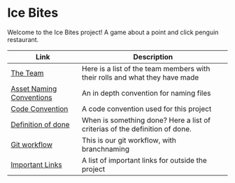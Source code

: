# Ice Bites
Welcome to the Ice Bites project! A game about a point and click penguin restaurant.

| Link | Description |
| ---------|----------|
| [The Team](https://github.com/Team-Swamp/IceBites/wiki/The-Team) | Here is a list of the team members with their rolls and what they have made |
| [Asset Naming Conventions](https://github.com/Team-Swamp/IceBites/wiki/Asset-Naming-Conventions) | An in depth convention for naming files |
| [Code Convention](https://github.com/Team-Swamp/IceBites/wiki/Code-convention) | A code convention used for this project |
| [Definition of done](https://github.com/Team-Swamp/IceBites/wiki/Definition-of-done) | When is something done? Here a list of criterias of the definition of done. |
| [Git workflow](https://github.com/Team-Swamp/IceBites/wiki/Git-workflow) | This is our git workflow, with branchnaming |
| [Important Links](https://github.com/Team-Swamp/IceBites/wiki/Important-links) | A list of important links for outside the project |
